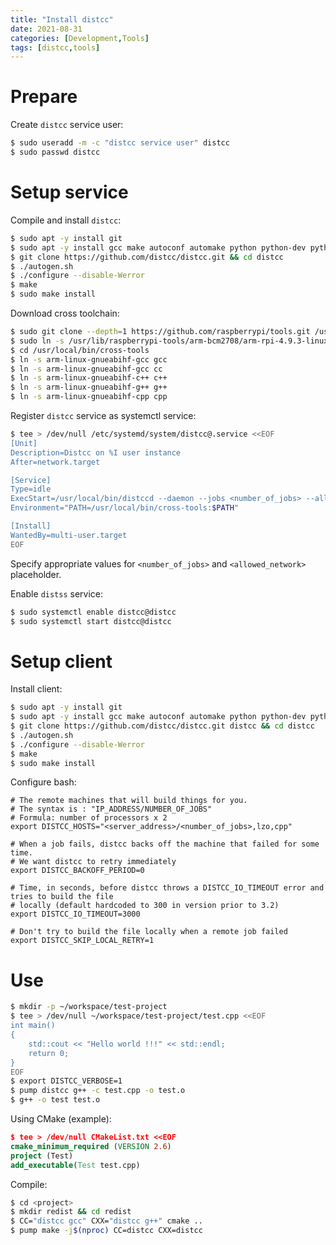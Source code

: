```yaml
---
title: "Install distcc"
date: 2021-08-31
categories: [Development,Tools]
tags: [distcc,tools]
---
```


# Prepare

Create `distcc` service user:
```bash
$ sudo useradd -m -c "distcc service user" distcc
$ sudo passwd distcc
```

# Setup service

Compile and install `distcc`:
```bash
$ sudo apt -y install git
$ sudo apt -y install gcc make autoconf automake python python-dev python3-dev libiberty-dev libgnomeui-dev
$ git clone https://github.com/distcc/distcc.git && cd distcc
$ ./autogen.sh
$ ./configure --disable-Werror
$ make
$ sudo make install
```

Download cross toolchain:
```bash
$ sudo git clone --depth=1 https://github.com/raspberrypi/tools.git /usr/lib/raspberrypi-tools
$ sudo ln -s /usr/lib/raspberrypi-tools/arm-bcm2708/arm-rpi-4.9.3-linux-gnueabihf/bin /usr/local/bin/cross-tools
$ cd /usr/local/bin/cross-tools
$ ln -s arm-linux-gnueabihf-gcc gcc
$ ln -s arm-linux-gnueabihf-gcc cc
$ ln -s arm-linux-gnueabihf-c++ c++
$ ln -s arm-linux-gnueabihf-g++ g++
$ ln -s arm-linux-gnueabihf-cpp cpp
```

Register `distcc` service as systemctl service:
```bash
$ tee > /dev/null /etc/systemd/system/distcc@.service <<EOF
[Unit]
Description=Distcc on %I user instance
After=network.target

[Service]
Type=idle
ExecStart=/usr/local/bin/distccd --daemon --jobs <number_of_jobs> --allow <allowed_network> --verbose --user %I --log-stderr --no-detach
Environment="PATH=/usr/local/bin/cross-tools:$PATH"

[Install]
WantedBy=multi-user.target
EOF
```
Specify appropriate values for `<number_of_jobs>` and `<allowed_network>` placeholder.

Enable `distss` service:
```bash
$ sudo systemctl enable distcc@distcc
$ sudo systemctl start distcc@distcc
```

# Setup client

Install client:
```bash
$ sudo apt -y install git
$ sudo apt -y install gcc make autoconf automake python python-dev python3-dev libiberty-dev
$ git clone https://github.com/distcc/distcc.git distcc && cd distcc
$ ./autogen.sh
$ ./configure --disable-Werror
$ make
$ sudo make install
```

Configure bash:
```text
# The remote machines that will build things for you.
# The syntax is : "IP_ADDRESS/NUMBER_OF_JOBS"
# Formula: number of processors x 2
export DISTCC_HOSTS="<server_address>/<number_of_jobs>,lzo,cpp"

# When a job fails, distcc backs off the machine that failed for some time.
# We want distcc to retry immediately
export DISTCC_BACKOFF_PERIOD=0

# Time, in seconds, before distcc throws a DISTCC_IO_TIMEOUT error and tries to build the file
# locally (default hardcoded to 300 in version prior to 3.2)
export DISTCC_IO_TIMEOUT=3000

# Don't try to build the file locally when a remote job failed
export DISTCC_SKIP_LOCAL_RETRY=1
```

# Use

```bash
$ mkdir -p ~/workspace/test-project
$ tee > /dev/null ~/workspace/test-project/test.cpp <<EOF
int main()
{
    std::cout << "Hello world !!!" << std::endl;
    return 0;
}
EOF
$ export DISTCC_VERBOSE=1
$ pump distcc g++ -c test.cpp -o test.o
$ g++ -o test test.o
```

Using CMake (example):
```cmake
$ tee > /dev/null CMakeList.txt <<EOF
cmake_minimum_required (VERSION 2.6)
project (Test)
add_executable(Test test.cpp)
```
Compile:
```bash
$ cd <project>
$ mkdir redist && cd redist
$ CC="distcc gcc" CXX="distcc g++" cmake ..
$ pump make -j$(nproc) CC=distcc CXX=distcc
```



